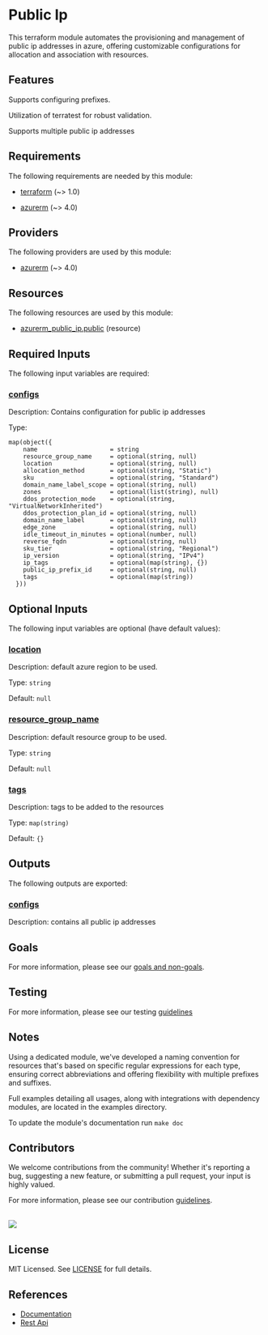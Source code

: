 # Public Ip

This terraform module automates the provisioning and management of public ip addresses in azure, offering customizable configurations for allocation and association with resources.

## Features

Supports configuring prefixes.

Utilization of terratest for robust validation.

Supports multiple public ip addresses

<!-- BEGIN_TF_DOCS -->
## Requirements

The following requirements are needed by this module:

- <a name="requirement_terraform"></a> [terraform](#requirement\_terraform) (~> 1.0)

- <a name="requirement_azurerm"></a> [azurerm](#requirement\_azurerm) (~> 4.0)

## Providers

The following providers are used by this module:

- <a name="provider_azurerm"></a> [azurerm](#provider\_azurerm) (~> 4.0)

## Resources

The following resources are used by this module:

- [azurerm_public_ip.public](https://registry.terraform.io/providers/hashicorp/azurerm/latest/docs/resources/public_ip) (resource)

## Required Inputs

The following input variables are required:

### <a name="input_configs"></a> [configs](#input\_configs)

Description: Contains configuration for public ip addresses

Type:

```hcl
map(object({
    name                    = string
    resource_group_name     = optional(string, null)
    location                = optional(string, null)
    allocation_method       = optional(string, "Static")
    sku                     = optional(string, "Standard")
    domain_name_label_scope = optional(string, null)
    zones                   = optional(list(string), null)
    ddos_protection_mode    = optional(string, "VirtualNetworkInherited")
    ddos_protection_plan_id = optional(string, null)
    domain_name_label       = optional(string, null)
    edge_zone               = optional(string, null)
    idle_timeout_in_minutes = optional(number, null)
    reverse_fqdn            = optional(string, null)
    sku_tier                = optional(string, "Regional")
    ip_version              = optional(string, "IPv4")
    ip_tags                 = optional(map(string), {})
    public_ip_prefix_id     = optional(string, null)
    tags                    = optional(map(string))
  }))
```

## Optional Inputs

The following input variables are optional (have default values):

### <a name="input_location"></a> [location](#input\_location)

Description: default azure region to be used.

Type: `string`

Default: `null`

### <a name="input_resource_group_name"></a> [resource\_group\_name](#input\_resource\_group\_name)

Description: default resource group to be used.

Type: `string`

Default: `null`

### <a name="input_tags"></a> [tags](#input\_tags)

Description: tags to be added to the resources

Type: `map(string)`

Default: `{}`

## Outputs

The following outputs are exported:

### <a name="output_configs"></a> [configs](#output\_configs)

Description: contains all public ip addresses
<!-- END_TF_DOCS -->

## Goals

For more information, please see our [goals and non-goals](./GOALS.md).

## Testing

For more information, please see our testing [guidelines](./TESTING.md)

## Notes

Using a dedicated module, we've developed a naming convention for resources that's based on specific regular expressions for each type, ensuring correct abbreviations and offering flexibility with multiple prefixes and suffixes.

Full examples detailing all usages, along with integrations with dependency modules, are located in the examples directory.

To update the module's documentation run `make doc`

## Contributors

We welcome contributions from the community! Whether it's reporting a bug, suggesting a new feature, or submitting a pull request, your input is highly valued.

For more information, please see our contribution [guidelines](./CONTRIBUTING.md). <br><br>

<a href="https://github.com/cloudnationhq/terraform-azure-pip/graphs/contributors">
  <img src="https://contrib.rocks/image?repo=cloudnationhq/terraform-azure-pip" />
</a>

## License

MIT Licensed. See [LICENSE](./LICENSE) for full details.

## References

- [Documentation](https://learn.microsoft.com/en-us/azure/virtual-network/ip-services/public-ip-addresses)
- [Rest Api](https://learn.microsoft.com/en-us/rest/api/virtualnetwork/public-ip-addresses)
